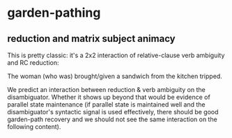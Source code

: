 # garden-pathing

## reduction and matrix subject animacy

This is pretty classic: it's a 2x2 interaction of relative-clause verb ambiguity and RC reduction:

The woman (who was) brought/given a sandwich from the kitchen tripped.

We predict an interaction between reduction & verb ambiguity on the disambiguator.  Whether it shows up beyond that would be evidence of parallel state maintenance (if parallel state is maintained well and the disambiguator's syntactic signal is used effectively, there should be good garden-path recovery and we should not see the same interaction on the following content).
